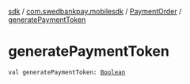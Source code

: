 [sdk](../../index.md) / [com.swedbankpay.mobilesdk](../index.md) / [PaymentOrder](index.md) / [generatePaymentToken](./generate-payment-token.md)

# generatePaymentToken

`val generatePaymentToken: `[`Boolean`](https://kotlinlang.org/api/latest/jvm/stdlib/kotlin/-boolean/index.html)